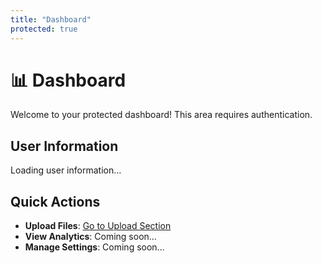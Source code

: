 ```yaml
---
title: "Dashboard"
protected: true
---
```


# 📊 Dashboard

Welcome to your protected dashboard! This area requires authentication.

## User Information

<div id="userInfo">
    <p>Loading user information...</p>
</div>

## Quick Actions

- **Upload Files**: [Go to Upload Section](/upload/)
- **View Analytics**: Coming soon...
- **Manage Settings**: Coming soon...

<script>
// Authentication protection
document.addEventListener('DOMContentLoaded', function() {
    // Check authentication status
    setTimeout(() => {
        if (!window.authState || !window.authState.isAuthenticated) {
            console.warn('🚫 Unauthorized access to protected page - redirecting to login');
            window.location.href = window.authConfig?.logout_redirect || '/';
            return;
        }
        
        // Display user information if authenticated
        const userInfoEl = document.getElementById('userInfo');
        const user = window.authState.user;
        
        userInfoEl.innerHTML = `
            <div class="user-card">
                <h3>👤 ${user.email}</h3>
                <p><strong>Provider:</strong> ${user.app_metadata?.provider || 'Unknown'}</p>
                <p><strong>Last Sign In:</strong> ${new Date(user.last_sign_in_at).toLocaleString()}</p>
                <p><strong>User ID:</strong> ${user.id}</p>
            </div>
        `;
    }, 500);
});
</script>

<style>
.user-card {
    background: #f8f9fa;
    border: 1px solid #dee2e6;
    border-radius: 8px;
    padding: 20px;
    margin: 20px 0;
}

.user-card h3 {
    margin-top: 0;
    color: #495057;
}
</style>